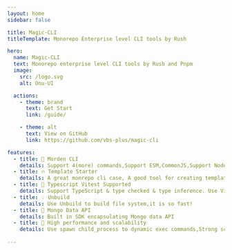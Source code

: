 ```yaml
---
layout: home
sidebar: false

title: Magic-CLI
titleTemplate: Monorepo Enterprise level CLI tools by Rush

hero:
  name: Magic-CLI
  text: Monorepo enterprise level CLI tools by Rush and Pnpm
  image: 
    src: /logo.svg
    alt: Onu-UI

  actions:
    - theme: brand
      text: Get Start
      link: /guide/

    - theme: alt
      text: View on GitHub
      link: https://github.com/vbs-plus/magic-cli

features:
  - title: 🌈 Morden CLI
    details: Support 4(more) commands,Support ESM,CommonJS,Support NodeJS 12+.
  - title: 🔥 Template Starter
    details: A great monrepo cli case, A good tool for creating templates
  - title: 🎉 Typescript Vitest Supported
    details: Support TypeScript & type checked & type inference. Use Vitest to test packages feature.
  - title: 💡 Unbuild
    details: Use Unbuild to build file system,it is so fast!
  - title: 🍬 Mongo Data API
    details: Built in SDK encapsulating Mongo data API
  - title: 💪 High performance and scalability
    details: Use spawn child_process to dynamic exec commands,Strong scalability
    
---
```


